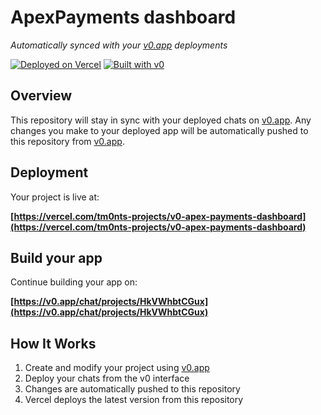# ApexPayments dashboard

*Automatically synced with your [v0.app](https://v0.app) deployments*

[![Deployed on Vercel](https://img.shields.io/badge/Deployed%20on-Vercel-black?style=for-the-badge&logo=vercel)](https://vercel.com/tm0nts-projects/v0-apex-payments-dashboard)
[![Built with v0](https://img.shields.io/badge/Built%20with-v0.app-black?style=for-the-badge)](https://v0.app/chat/projects/HkVWhbtCGux)

## Overview

This repository will stay in sync with your deployed chats on [v0.app](https://v0.app).
Any changes you make to your deployed app will be automatically pushed to this repository from [v0.app](https://v0.app).

## Deployment

Your project is live at:

**[https://vercel.com/tm0nts-projects/v0-apex-payments-dashboard](https://vercel.com/tm0nts-projects/v0-apex-payments-dashboard)**

## Build your app

Continue building your app on:

**[https://v0.app/chat/projects/HkVWhbtCGux](https://v0.app/chat/projects/HkVWhbtCGux)**

## How It Works

1. Create and modify your project using [v0.app](https://v0.app)
2. Deploy your chats from the v0 interface
3. Changes are automatically pushed to this repository
4. Vercel deploys the latest version from this repository
